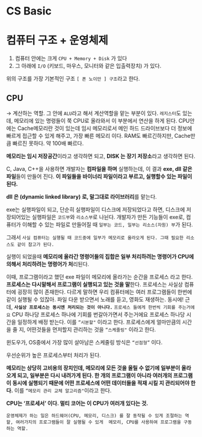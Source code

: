 # CS Basic

# 컴퓨터 구조 + 운영체제

1. 컴퓨터 안에는 크게 `CPU + Memory + Disk` 가 있다
2. 그 아래에 `I/O` (키보드, 마우스, 모니터와 같은 입출력장치) 가 있다.

위의 구조를 가장 기본적인 구조  `[ 폰 노이만 ] 구조`라고 한다.

## CPU

→ 계산하는 역할. 그 안에 `ALU`라고 해서 계산역할을 맡는 부분이 있다.
`레지스터`도 있는데, 메모리에 있는 명령들이 쭉 CPU로 올라와서 
이 부분에서 연산을 하게 된다.
CPU안에는 Cache메모리란 것이 있는데 임시 메모리로서 메인 하드 드라이브보다 더 정보에 빠르게 접근할 수 있게 해주고, 가장 빠른 메모리 이다.
RAM도 빠르긴하지만, Cache만큼 빠르진 못하다. 약 100배 빠르다.

**메모리는 임시 저장공간**이라고 생각하면 되고, 
**DISK 는 장기 저장소**라고 생각하면 된다.

C, Java, C++을 사용하면 개발자는 **컴파일을 하며** 실행하는데,
이 결과 **exe, dll 같은 파일**들이 만들어 진다. **이 파일들을 바이너리 파일이라고 부르고,  실행할수 있는 파일이 된다.**

**dll 은 (dynamic linked library) 로, 말그대로 라이브러리**를 맡는다.

exe는 실행파일이 되고, 단순히 실행파일이 디스크에 저장되었다고 하면, 
디스크에 저장되어있는 실행파일은 `코드부`와 `리소스부`로 나뉜다.
개발자가 만든 기능들이 exe로, 컴퓨터가 이해할 수 있는 파일로 만들어질 때
`일부는 코드, 일부는 리소스(자원) 부`가 된다.

그래서 `사실 컴퓨터는 실행될 때 코드중에 일부가 메모리로 올라오게 된다.
그때 필요한 리소스도 같이 참고가 된다.`

실행이 되었을때 **메모리에 올라간 명령어들의 집합은 일부 처리하려는 명령어가 CPU에 의해서 처리하려는 명령어가 처**리된다.

이때, 프로그램이라고 했던 exe 파일이 메모리에 올라가는 순간을 프로세스 라고 한다. **프로세스는 다시말해서 프로그램이 실행되고 있는 것을 말**한다. 프로세스는 사실상 컴퓨터에 굉장히 많이 존재한다. 다르게 말하면
우리 컴퓨터에는 여러 프로그램들이 한번에 같이 실행될 수 있잖아. 
파일 다운 받으면서 노래를 듣고, 영화도 재생하는. 동시에!
근데, **`사실상 프로세스는 동시엔 처리되는 것이 아니다.`**
`프로세스 들에게 한번씩 기회를 주는거에요` 
CPU 하나당 프로세스 하나에 기회를 번갈아가면서 주는거에요 
프로세스 하나당 시간을 일정하게 배정 받는다. 이를 `“시분할"` 이라고 한다.
프로세스에게 얼마만큼의 시간을 줄 지, 어떤것들을 먼저할지 관리하는 것을 `“스케줄링"` 이라고 한다.

윈도우가, OS중에서 가장 많이 살아남은 스케줄링 방식은 `“선점형”` 이다.

우선순위가 높은 프로세스부터 처리가 된다.

**메모리는 상당히 고비용의 장치인데, 메모리에 모든 것을 올릴 수 없기에 일부분이 올라오게 되고, 일부분은 다시 내려가게 된다.
한 개의 프로그램이 아니라 여러개의 프로그램이 동시에 실행되기 때문에
어떤 프로세스에 어떤 데이터들을 적재 시킬 지 관리되어야 한다.** 
이를 `“메모리 관리 교체 알고리즘"`이라고 한다.

**CPU는 ‘프로세서’ 이다. 멀티 코어는 이 CPU가 여러개 있다는 것.**

`운영체제가 하는 일은 하드웨어(CPU, 메모리, 디스크) 를 잘 동작될 수 있게 조절하는 역할, 여러가지의 프로그램들이 잘 실행될 수 있게  메모리, CPU를 사용하여 프로그램을 구동하는 역할.`